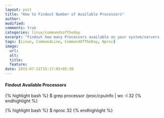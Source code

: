 ```yaml
---
layout: post
title: "How to Findout Number of Available Processors"
author:
modified:
comments: true
categories: linux/commandsoftheday
excerpt: "Findout how many Processors available on your system/servers using the simple command nproc."
tags: [Linux, CommandLine, CommandOfTheDay, Nproc]
image:
  url:
  alt:
  title:
  feature:
date: 2015-07-21T15:17:05+05:30
---
```


#### Findout Available Processors
{% highlight bash %}
$ grep processor /proc/cpuinfo | wc -l
32
{% endhighlight %}

{% highlight bash %}
$ nproc
32
{% endhighlight %}
